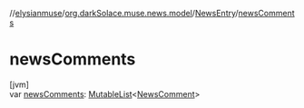 //[elysianmuse](../../../index.md)/[org.darkSolace.muse.news.model](../index.md)/[NewsEntry](index.md)/[newsComments](news-comments.md)

# newsComments

[jvm]\
var [newsComments](news-comments.md): [MutableList](https://kotlinlang.org/api/latest/jvm/stdlib/kotlin.collections/-mutable-list/index.html)&lt;[NewsComment](../-news-comment/index.md)&gt;
